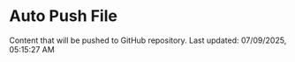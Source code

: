 # Auto Push File

Content that will be pushed to GitHub repository.
Last updated: 07/09/2025, 05:15:27 AM